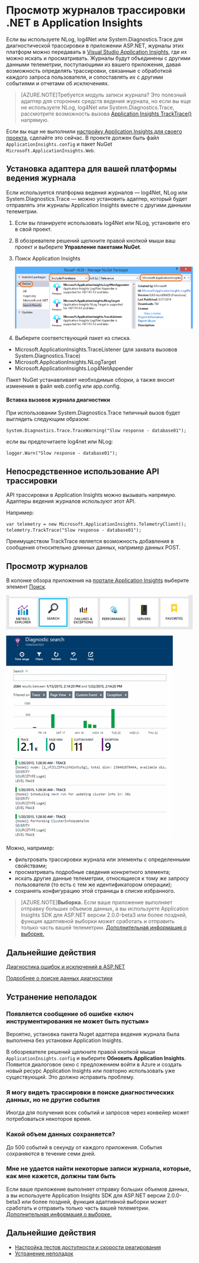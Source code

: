 <properties 
	pageTitle="Просмотр журналов трассировки .NET в Application Insights" 
	description="Поиск журналов, созданных с помощью Trace, Log4Net или NLog." 
	services="application-insights" 
    documentationCenter=".net"
	authors="alancameronwills" 
	manager="douge"/>

<tags 
	ms.service="application-insights" 
	ms.workload="tbd" 
	ms.tgt_pltfrm="ibiza" 
	ms.devlang="na" 
	ms.topic="article" 
	ms.date="11/25/2015" 
	ms.author="awills"/>
 
# Просмотр журналов трассировки .NET в Application Insights  

Если вы используете NLog, log4Net или System.Diagnostics.Trace для диагностической трассировки в приложении ASP.NET, журналы этих платформ можно передавать в [Visual Studio Application Insights][start], где их можно искать и просматривать. Журналы будут объединены с другими данными телеметрии, поступающими из вашего приложения, давая возможность определять трассировки, связанные с обработкой каждого запроса пользователя, и сопоставлять их с другими событиями и отчетами об исключениях.

> [AZURE.NOTE]Требуется модуль записи журнала? Это полезный адаптер для сторонних средств ведения журнала, но если вы еще не используете NLog, log4Net или System.Diagnostics.Trace, рассмотрите возможность вызова [Application Insights TrackTrace()](app-insights-api-custom-events-metrics.md#track-trace) напрямую.

Если вы еще не выполнили [настройку Application Insights для своего проекта][start], сделайте это сейчас. В проекте должен быть файл `ApplicationInsights.config` и пакет NuGet `Microsoft.ApplicationInsights.Web`.


##  Установка адаптера для вашей платформы ведения журнала

Если используется платформа ведения журналов — log4Net, NLog или System.Diagnostics.Trace — можно установить адаптер, который будет отправлять эти журналы Application Insights вместе с другими данными телеметрии.

1. Если вы планируете использовать log4Net или NLog, установите его в свой проект. 
2. В обозревателе решений щелкните правой кнопкой мыши ваш проект и выберите **Управление пакетами NuGet**.
3. Поиск Application Insights

    ![Получите предварительную версию соответствующего адаптера](./media/app-insights-asp-net-trace-logs/appinsights-36nuget.png)

4. Выберите соответствующий пакет из списка.
  + Microsoft.ApplicationInsights.TraceListener (для захвата вызовов System.Diagnostics.Trace)
  + Microsoft.ApplicationInsights.NLogTarget
  + Microsoft.ApplicationInsights.Log4NetAppender

Пакет NuGet устанавливает необходимые сборки, а также вносит изменения в файл web.config или app.config.

#### Вставка вызовов журнала диагностики

При использовании System.Diagnostics.Trace типичный вызов будет выглядеть следующим образом:

    System.Diagnostics.Trace.TraceWarning("Slow response - database01");

если вы предпочитаете log4net или NLog:

    logger.Warn("Slow response - database01");


## Непосредственное использование API трассировки

API трассировки в Application Insights можно вызывать напрямую. Адаптеры ведения журналов используют этот API.

Например:

    var telemetry = new Microsoft.ApplicationInsights.TelemetryClient();
    telemetry.TrackTrace("Slow response - database01");

Преимуществом TrackTrace является возможность добавления в сообщения относительно длинных данных, например данных POST.


## Просмотр журналов

В колонке обзора приложения на [портале Application Insights][portal] выберите элемент [Поиск][diagnostic].

![В Application Insights выберите элемент «Поиск»](./media/app-insights-asp-net-trace-logs/020-diagnostic-search.png)

![Поиск по журналу диагностики](./media/app-insights-asp-net-trace-logs/10-diagnostics.png)

Можно, например:

* фильтровать трассировки журнала или элементы с определенными свойствами;
* просматривать подробные сведения конкретного элемента;
* искать другие данные телеметрии, относящиеся к тому же запросу пользователя (то есть с тем же идентификатором операции); 
* сохранять конфигурацию этой страницы в списке избранного.

> [AZURE.NOTE]**Выборка.** Если ваше приложение выполняет отправку больших объемов данных, а вы используете Application Insights SDK для ASP.NET версии 2.0.0-beta3 или более поздней, функция адаптивной выборки может сработать и отправить только часть вашей телеметрии. [Дополнительная информация о выборке.](app-insights-sampling.md)

## Дальнейшие действия

[Диагностика ошибок и исключений в ASP.NET][exceptions]

[Подробнее о поиске данных диагностики][diagnostic]



## Устранение неполадок

### <a name="emptykey"></a>Появляется сообщение об ошибке «ключ инструментирования не может быть пустым»

Вероятно, установка пакета Nuget адаптера ведения журнала была выполнена без установки Application Insights.

В обозревателе решений щелкните правой кнопкой мыши `ApplicationInsights.config` и выберите **Обновить Application Insights**. Появится диалоговое окно с предложением войти в Azure и создать новый ресурс Application Insights или повторно использовать уже существующий. Это должно исправить проблему.

### Я могу видеть трассировки в поиске диагностических данных, но не другие события

Иногда для получения всех событий и запросов через конвейер может потребоваться некоторое время.

### <a name="limits"></a>Какой объем данных сохраняется?

До 500 событий в секунду от каждого приложения. События сохраняются в течение семи дней.

### Мне не удается найти некоторые записи журнала, которые, как мне кажется, должны там быть

Если ваше приложение выполняет отправку больших объемов данных, а вы используете Application Insights SDK для ASP.NET версии 2.0.0-beta3 или более поздней, функция адаптивной выборки может сработать и отправить только часть вашей телеметрии. [Дополнительная информация о выборке.](app-insights-sampling.md)

## <a name="add"></a>Дальнейшие действия

* [Настройка тестов доступности и скорости реагирования][availability]
* [Устранение неполадок][qna]





<!--Link references-->

[availability]: app-insights-monitor-web-app-availability.md
[diagnostic]: app-insights-diagnostic-search.md
[exceptions]: app-insights-web-failures-exceptions.md
[portal]: http://portal.azure.com/
[qna]: app-insights-troubleshoot-faq.md
[start]: app-insights-overview.md

 

<!---HONumber=AcomDC_1203_2015-->